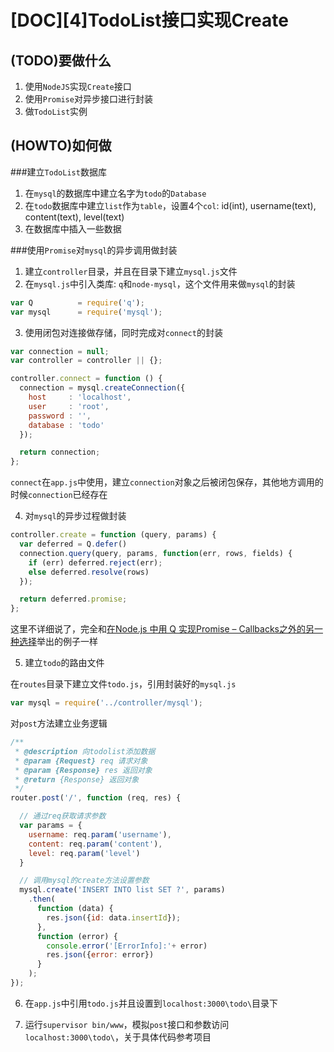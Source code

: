 [DOC][4]TodoList接口实现Create
=============================

## (TODO)要做什么
1. 使用`NodeJS`实现`Create`接口
2. 使用`Promise`对异步接口进行封装
3. 做`TodoList`实例

## (HOWTO)如何做

###建立`TodoList`数据库

1. 在`mysql`的数据库中建立名字为`todo`的`Database`
2. 在`todo`数据库中建立`list`作为`table`，设置4个`col`: id(int), username(text), content(text), level(text)
3. 在数据库中插入一些数据

###使用`Promise`对`mysql`的异步调用做封装

1. 建立`controller`目录，并且在目录下建立`mysql.js`文件
2. 在`mysql.js`中引入类库: `q`和`node-mysql`，这个文件用来做`mysql`的封装

  ```javascript
  var Q          = require('q');
  var mysql      = require('mysql');

  ```

3. 使用闭包对连接做存储，同时完成对`connect`的封装


  ```javascript
  var connection = null;
  var controller = controller || {};

  controller.connect = function () {
    connection = mysql.createConnection({
      host     : 'localhost',
      user     : 'root',
      password : '',
      database : 'todo'
    });

    return connection;
  };
  ```

  `connect`在`app.js`中使用，建立`connection`对象之后被闭包保存，其他地方调用的时候`connection`已经存在

4. 对`mysql`的异步过程做封装

  ```javascript
  controller.create = function (query, params) {
    var deferred = Q.defer()
    connection.query(query, params, function(err, rows, fields) {
      if (err) deferred.reject(err);
      else deferred.resolve(rows)
    });

    return deferred.promise;
  };
  ```

  这里不详细说了，完全和[在Node.js 中用 Q 实现Promise – Callbacks之外的另一种选择](http://www.ituring.com.cn/article/54547)举出的例子一样

5. 建立`todo`的路由文件

  在`routes`目录下建立文件`todo.js`，引用封装好的`mysql.js`

  ```javascript
  var mysql = require('../controller/mysql');
  ```

  对`post`方法建立业务逻辑

  ```javascript
  /**
   * @description 向todolist添加数据
   * @param {Request} req 请求对象
   * @param {Response} res 返回对象
   * @return {Response} 返回对象
   */
  router.post('/', function (req, res) {

    // 通过req获取请求参数
    var params = {
      username: req.param('username'),
      content: req.param('content'),
      level: req.param('level')
    }

    // 调用mysql的create方法设置参数
    mysql.create('INSERT INTO list SET ?', params)
      .then(
        function (data) {
          res.json({id: data.insertId});
        },
        function (error) {
          console.error('[ErrorInfo]:'+ error)
          res.json({error: error})
        }
      );
  });
  ```

6. 在`app.js`中引用`todo.js`并且设置到`localhost:3000\todo\`目录下

7. 运行`supervisor bin/www`，模拟`post`接口和参数访问`localhost:3000\todo\`，关于具体代码参考项目